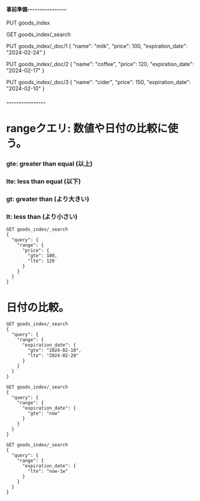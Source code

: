 #### 事前準備----------------

PUT goods_index

GET goods_index/_search

PUT goods_index/_doc/1
{
  "name": "milk",
  "price": 100,
  "expiration_date": "2024-02-24"
}

PUT goods_index/_doc/2
{
  "name": "coffee",
  "price": 120,
  "expiration_date": "2024-02-17"
}

PUT goods_index/_doc/3
{
  "name": "cider",
  "price": 150,
  "expiration_date": "2024-02-10"
}
#### ----------------

# rangeクエリ: 数値や日付の比較に使う。

### gte: greater than equal (以上)
### lte: less than equal    (以下)
### gt:  greater than       (より大きい)
### lt:  less than          (より小さい)
```
GET goods_index/_search 
{
  "query": {
    "range": {
      "price": {
        "gte": 100,
        "lte": 120
      }
    }
  }
}
```

# 日付の比較。
```
GET goods_index/_search
{
  "query": {
    "range": {
      "expiration_date": {
        "gte": "2024-02-10",
        "lte": "2024-02-20"
      }
    }
  }
}
```

```
GET goods_index/_search
{
  "query": {
    "range": {
      "expiration_date": {
        "gte": "now"
      }
    }
  }
}
```

```
GET goods_index/_search
{
  "query": {
    "range": {
      "expiration_date": {
        "lte": "now-1w"
      }
    }
  }
}
```
